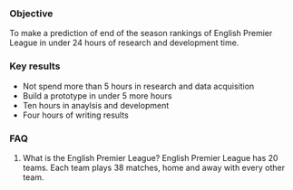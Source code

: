 ### Objective

To make a prediction of end of the season rankings of English Premier League in under 24 hours of research and 
development time.

### Key results
- Not spend more than 5 hours in research and data acquisition
- Build a prototype in under 5 more hours
- Ten hours in anaylsis and development
- Four hours of writing results

### FAQ

1. What is the English Premier League?
English Premier League has 20 teams. Each team plays 38 matches, home and away with every other team.